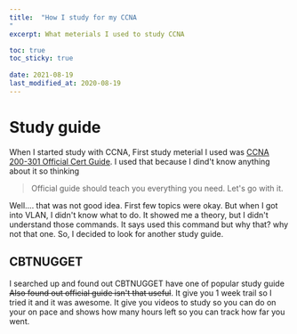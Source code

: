 ```yaml
---
title:  "How I study for my CCNA
"
excerpt: What meterials I used to study CCNA

toc: true
toc_sticky: true
 
date: 2021-08-19
last_modified_at: 2020-08-19
---
```



# Study guide

When I started study with CCNA, First study meterial I used was [CCNA 200-301 Official Cert Guide](https://www.ciscopress.com/store/ccna-200-301-official-cert-guide-library-premium-edition-9780136755494). I used that because I dind't know anything about it so thinking

>Official guide should teach you everything you need. Let's go with it.

Well.... that was not good idea. First few topics were okay. But when I got into VLAN, I didn't know what to do. It showed me a theory, but I didn't understand those commands. It says used this command but why that? why not that one. So, I decided to look for another study guide. 


## CBTNUGGET

I searched up and found out CBTNUGGET have one of popular study guide <del>Also found out official guide isn't that useful</del>. It give you 1 week trail so I tried it and it was awesome. It give you videos to study so you can do on your on pace and shows how many hours left so you can track how far you went. 